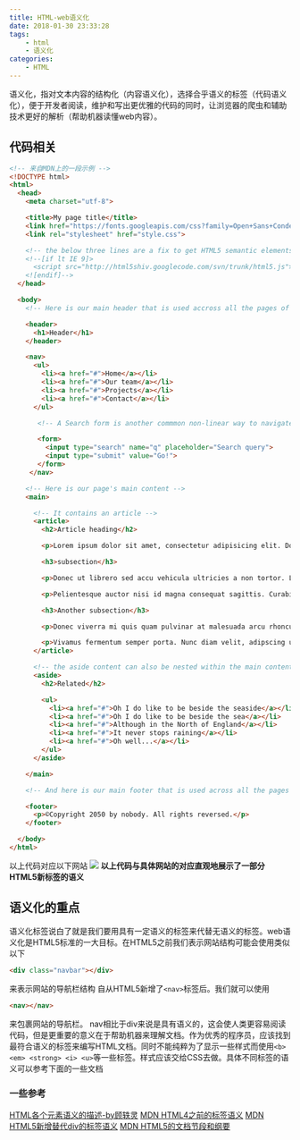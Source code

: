 ```yaml
---
title: HTML-web语义化
date: 2018-01-30 23:33:28
tags:
    - html
    - 语义化
categories:
    - HTML
---
```


语义化，指对文本内容的结构化（内容语义化），选择合乎语义的标签（代码语义化），便于开发者阅读，维护和写出更优雅的代码的同时，让浏览器的爬虫和辅助技术更好的解析（帮助机器读懂web内容）。
<!--more-->
## 代码相关
```html
<!-- 来自MDN上的一段示例 -->
<!DOCTYPE html>
<html>
  <head>
    <meta charset="utf-8">

    <title>My page title</title>
    <link href="https://fonts.googleapis.com/css?family=Open+Sans+Condensed:300|Sonsie+One" rel="stylesheet" type="text/css">
    <link rel="stylesheet" href="style.css">

    <!-- the below three lines are a fix to get HTML5 semantic elements working in old versions of Internet Explorer-->
    <!--[if lt IE 9]>
      <script src="http://html5shiv.googlecode.com/svn/trunk/html5.js"></script>
    <![endif]-->
  </head>

  <body>
    <!-- Here is our main header that is used accross all the pages of our website -->

    <header>
      <h1>Header</h1>
    </header>

    <nav>
      <ul>
        <li><a href="#">Home</a></li>
        <li><a href="#">Our team</a></li>
        <li><a href="#">Projects</a></li>
        <li><a href="#">Contact</a></li>
      </ul>

       <!-- A Search form is another commmon non-linear way to navigate through a website. -->

       <form>
         <input type="search" name="q" placeholder="Search query">
         <input type="submit" value="Go!">
       </form>
     </nav>

    <!-- Here is our page's main content -->
    <main>

      <!-- It contains an article -->
      <article>
        <h2>Article heading</h2>

        <p>Lorem ipsum dolor sit amet, consectetur adipisicing elit. Donec a diam lectus. Set sit amet ipsum mauris. Maecenas congue ligula as quam viverra nec consectetur ant hendrerit. Donec et mollis dolor. Praesent et diam eget libero egestas mattis sit amet vitae augue. Nam tincidunt congue enim, ut porta lorem lacinia consectetur.</p>

        <h3>subsection</h3>

        <p>Donec ut librero sed accu vehicula ultricies a non tortor. Lorem ipsum dolor sit amet, consectetur adipisicing elit. Aenean ut gravida lorem. Ut turpis felis, pulvinar a semper sed, adipiscing id dolor.</p>

        <p>Pelientesque auctor nisi id magna consequat sagittis. Curabitur dapibus, enim sit amet elit pharetra tincidunt feugiat nist imperdiet. Ut convallis libero in urna ultrices accumsan. Donec sed odio eros.</p>

        <h3>Another subsection</h3>

        <p>Donec viverra mi quis quam pulvinar at malesuada arcu rhoncus. Cum soclis natoque penatibus et manis dis parturient montes, nascetur ridiculus mus. In rutrum accumsan ultricies. Mauris vitae nisi at sem facilisis semper ac in est.</p>

        <p>Vivamus fermentum semper porta. Nunc diam velit, adipscing ut tristique vitae sagittis vel odio. Maecenas convallis ullamcorper ultricied. Curabitur ornare, ligula semper consectetur sagittis, nisi diam iaculis velit, is fringille sem nunc vet mi.</p>
      </article>

      <!-- the aside content can also be nested within the main content -->
      <aside>
        <h2>Related</h2>

        <ul>
          <li><a href="#">Oh I do like to be beside the seaside</a></li>
          <li><a href="#">Oh I do like to be beside the sea</a></li>
          <li><a href="#">Although in the North of England</a></li>
          <li><a href="#">It never stops raining</a></li>
          <li><a href="#">Oh well...</a></li>
        </ul>
      </aside>

    </main>

    <!-- And here is our main footer that is used across all the pages of our website -->

    <footer>
      <p>©Copyright 2050 by nobody. All rights reversed.</p>
    </footer>

  </body>
</html>
```
以上代码对应以下网站
![](https://raw.githubusercontent.com/caistrong/Blog/master/_posts/html-semantic/semantic-web.png)
**以上代码与具体网站的对应直观地展示了一部分HTML5新标签的语义**

## 语义化的重点
语义化标签说白了就是我们要用具有一定语义的标签来代替无语义的标签。web语义化是HTML5标准的一大目标。在HTML5之前我们表示网站结构可能会使用类似以下
```html
<div class="navbar"></div>
```
来表示网站的导航栏结构
自从HTML5新增了`<nav>`标签后。我们就可以使用
```html
<nav></nav>
```
来包裹网站的导航栏。
nav相比于div来说是具有语义的，这会使人类更容易阅读代码，但是更重要的意义在于帮助机器来理解文档。作为优秀的程序员，应该找到最符合语义的标签来编写HTML文档。同时不能纯粹为了显示一些样式而使用`<b> <em> <strong> <i> <u>`等一些标签。样式应该交给CSS去做。具体不同标签的语义可以参考下面的一些文档

### 一些参考
[HTML各个元素语义的描述-by顾轶灵](https://justineo.github.io/slideshows/semantic-html/)
[MDN HTML4之前的标签语义](https://developer.mozilla.org/zh-CN/docs/Learn/HTML/Introduction_to_HTML/HTML_text_fundamentals)
[MDN HTML5新增替代div的标签语义](https://developer.mozilla.org/zh-CN/docs/learn/HTML/Introduction_to_HTML/%E6%96%87%E4%BB%B6%E5%92%8C%E7%BD%91%E7%AB%99%E7%BB%93%E6%9E%84)
[MDN HTML5的文档节段和纲要](https://developer.mozilla.org/zh-CN/docs/Web/Guide/HTML/Sections_and_Outlines_of_an_HTML5_document)